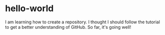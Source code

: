 # hello-world
I am learning how to create a repository.
I thought I should follow the tutorial to get a better understanding of GitHub. So far, it's going well!
